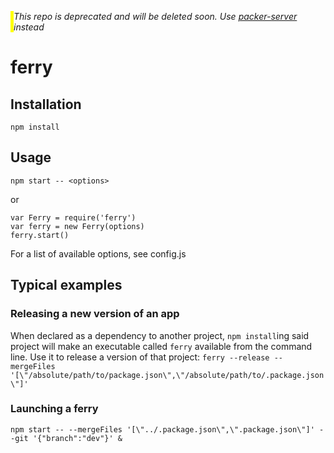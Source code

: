 *<p style="border-style: solid; border-color: yellow; border-width: 0 0 0 5px;">This repo is deprecated and will be deleted soon. Use [packer-server](https://github.com/vigour-io/packer-server) instead</p>*

ferry
===

## Installation

`npm install`

## Usage

`npm start -- <options>`

or

```
var Ferry = require('ferry')
var ferry = new Ferry(options)
ferry.start()
```

For a list of available options, see config.js

## Typical examples

### Releasing a new version of an app
When declared as a dependency to another project, `npm install`ing said project will make an executable called `ferry` available from the command line. Use it to release a version of that project:
`ferry --release --mergeFiles '[\"/absolute/path/to/package.json\",\"/absolute/path/to/.package.json\"]'`

### Launching a ferry
`npm start -- --mergeFiles '[\"../.package.json\",\".package.json\"]' --git '{"branch":"dev"}' &`
